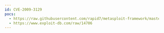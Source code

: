 ```yaml
---
id: CVE-2009-3129
pocs:
  - https://raw.githubusercontent.com/rapid7/metasploit-framework/master/modules/exploits/windows/fileformat/ms09_067_excel_featheader.rb
  - https://www.exploit-db.com/raw/14706
---
```


